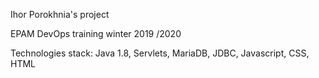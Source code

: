 Ihor Porokhnia's project

 

EPAM DevOps  training winter 2019 /2020

Technologies stack: Java 1.8, Servlets, MariaDB, JDBC, Javascript, CSS, HTML
